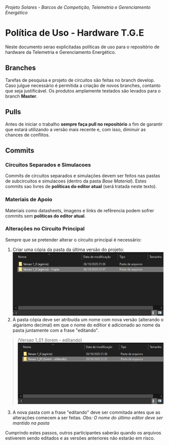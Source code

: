 *Projeto Solares - Barcos de Competição, Telemetria e Gerenciamento Energético*

# Política de Uso - Hardware T.G.E

Neste documento serao explicitadas políticas de uso para o repositório de hardware da Telemetria e Gerenciamento Energético.

## Branches

Tarefas de pesquisa e projeto de circuitos são feitas no branch develop. Caso julgue necessário é permitida a criação de novos branches, contanto que seja justificável. Os produtos amplamente testados são levados para o branch **Master**.
## Pulls

Antes de iniciar o trabalho **sempre faça pull no repositório** a fim de garantir que estará utilizando a versão mais recente e, com isso, diminuir as chances de conflitos.

## Commits

### Circuitos Separados e Simulacoes
Commits de circuitos separados e simulações devem ser feitos nas pastas de subcircuitos e simulacoes (dentro da pasta _Base Material_). Estes commits sao livres de **políticas do editor atual** (será tratada neste texto).

### Materiais de Apoio
Materiais como datasheets, imagens e links de refêrencia podem sofrer commits sem **políticas do editor atual**.

### Alterações no Circuito Principal

Sempre que se pretender alterar o circuito principal é necessário:
1. Criar uma cópia da pasta da última versão do projeto:
![alt text](documents_images/project_copy.png)
2. À pasta cópia deve ser atribuída um nome com nova versão (alterando o algarismo decimal) em que o nome do editior é adicionado ao nome da pasta juntamente com a frase "editando".

>  /Versao 1_01 (lorem - editando)
![alt text](documents_images/project_editando.png)

3. A nova pasta com a frase "editando" deve ser commitada antes que as alterações comecem a ser feitas.
_Obs: O nome do último editor deve ser mantido na pasta_

Cumprindo estes passos, outros participantes saberão quando os arquivos estiverem sendo editados e as versões anteriores não estarão em risco.